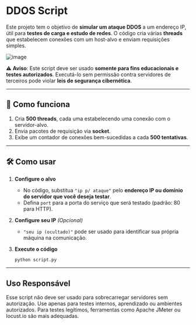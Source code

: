 # DDOS Script
Este projeto tem o objetivo de **simular um ataque DDOS** a um endereço IP, útil para **testes de carga e estudo de redes**. O código cria várias **threads** que estabelecem conexões com um host-alvo e enviam requisições simples.

![image](https://github.com/user-attachments/assets/ff481b21-d066-48fb-8144-6b5616009db8)


⚠️ **Aviso**: Este script deve ser usado **somente para fins educacionais e testes autorizados**. Executá-lo sem permissão contra servidores de terceiros pode violar **leis de segurança cibernética**.

---

## 🚀 Como funciona

1. Cria **500 threads**, cada uma estabelecendo uma conexão com o servidor-alvo.
2. Envia pacotes de requisição via **socket**.
3. Exibe um contador de conexões bem-sucedidas a cada **500 tentativas**.

---

## 🛠️ Como usar

1. **Configure o alvo**
   - No código, substitua `"ip p/ ataque"` pelo **endereço IP ou domínio do servidor que você deseja testar**.
   - Defina `port` para a porta do serviço que será testado (padrão: 80 para HTTP).

2. **Configure seu IP** *(Opcional)*
   - `"seu ip (ocultado)"` pode ser usado para identificar sua própria máquina na comunicação.

3. **Execute o código**
   ```bash
   python script.py
   ```
---

## Uso Responsável

Esse script não deve ser usado para sobrecarregar servidores sem autorização.
Use apenas para testes internos, aprendizado ou ambientes autorizados.
Para testes legítimos, ferramentas como Apache JMeter ou locust.io são mais adequadas.
